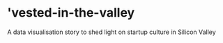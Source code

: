 # 'vested-in-the-valley
A data visualisation story to shed light on startup culture in Silicon Valley
